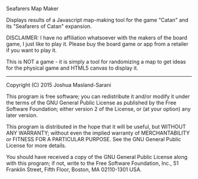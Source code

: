 Seafarers Map Maker

Displays results of a Javascript map-making tool for the game "Catan" and its "Seafarers of Catan" expansion. 

DISCLAIMER: I have no affiliation whatsoever with the makers of the board game, I just like to play it. 
Please buy the board game or app from a retailer if you want to play it. 

This is NOT a game - it is simply a tool for randomizing a map to get ideas for the physical game and HTML5 canvas to display it.

--------------------------------------------------------------------------------------------------------

Copyright (C) 2015 Joshua Masland-Sarani

This program is free software; you can redistribute it and/or modify
it under the terms of the GNU General Public License as published by
the Free Software Foundation; either version 2 of the License, or
(at your option) any later version.

This program is distributed in the hope that it will be useful,
but WITHOUT ANY WARRANTY; without even the implied warranty of
MERCHANTABILITY or FITNESS FOR A PARTICULAR PURPOSE.  See the
GNU General Public License for more details.

You should have received a copy of the GNU General Public License along
with this program; if not, write to the Free Software Foundation, Inc.,
51 Franklin Street, Fifth Floor, Boston, MA 02110-1301 USA.
